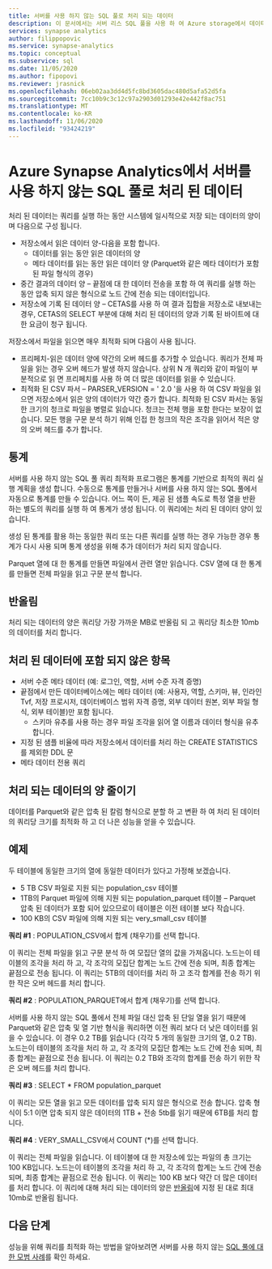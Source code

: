 ```yaml
---
title: 서버를 사용 하지 않는 SQL 풀로 처리 되는 데이터
description: 이 문서에서는 서버 리스 SQL 풀을 사용 하 여 Azure storage에서 데이터를 쿼리할 때 처리 된 데이터를 계산 하는 방법을 설명 합니다.
services: synapse analytics
author: filippopovic
ms.service: synapse-analytics
ms.topic: conceptual
ms.subservice: sql
ms.date: 11/05/2020
ms.author: fipopovi
ms.reviewer: jrasnick
ms.openlocfilehash: 06eb02aa3dd4d5fc8bd3605dac480d5afa52d5fa
ms.sourcegitcommit: 7cc10b9c3c12c97a2903d01293e42e442f8ac751
ms.translationtype: MT
ms.contentlocale: ko-KR
ms.lasthandoff: 11/06/2020
ms.locfileid: "93424219"
---
```

# <a name="data-processed-with-serverless-sql-pool-in-azure-synapse-analytics"></a>Azure Synapse Analytics에서 서버를 사용 하지 않는 SQL 풀로 처리 된 데이터

처리 된 데이터는 쿼리를 실행 하는 동안 시스템에 일시적으로 저장 되는 데이터의 양이 며 다음으로 구성 됩니다.

- 저장소에서 읽은 데이터 양-다음을 포함 합니다.
  - 데이터를 읽는 동안 읽은 데이터의 양
  - 메타 데이터를 읽는 동안 읽은 데이터 양 (Parquet와 같은 메타 데이터가 포함 된 파일 형식의 경우)
- 중간 결과의 데이터 양 – 끝점에 대 한 데이터 전송을 포함 하 여 쿼리를 실행 하는 동안 압축 되지 않은 형식으로 노드 간에 전송 되는 데이터입니다. 
- 저장소에 기록 된 데이터 양 – CETAS를 사용 하 여 결과 집합을 저장소로 내보내는 경우, CETAS의 SELECT 부분에 대해 처리 된 데이터의 양과 기록 된 바이트에 대 한 요금이 청구 됩니다.

저장소에서 파일을 읽으면 매우 최적화 되며 다음이 사용 됩니다.

- 프리페치-읽은 데이터 양에 약간의 오버 헤드를 추가할 수 있습니다. 쿼리가 전체 파일을 읽는 경우 오버 헤드가 발생 하지 않습니다. 상위 N 개 쿼리와 같이 파일이 부분적으로 읽 면 프리페치를 사용 하 여 더 많은 데이터를 읽을 수 있습니다.
- 최적화 된 CSV 파서 – PARSER_VERSION = ' 2.0 '을 사용 하 여 CSV 파일을 읽으면 저장소에서 읽은 양의 데이터가 약간 증가 합니다.  최적화 된 CSV 파서는 동일한 크기의 청크로 파일을 병렬로 읽습니다. 청크는 전체 행을 포함 한다는 보장이 없습니다. 모든 행을 구문 분석 하기 위해 인접 한 청크의 작은 조각을 읽어서 적은 양의 오버 헤드를 추가 합니다.

## <a name="statistics"></a>통계

서버를 사용 하지 않는 SQL 풀 쿼리 최적화 프로그램은 통계를 기반으로 최적의 쿼리 실행 계획을 생성 합니다. 수동으로 통계를 만들거나 서버를 사용 하지 않는 SQL 풀에서 자동으로 통계를 만들 수 있습니다. 어느 쪽이 든, 제공 된 샘플 속도로 특정 열을 반환 하는 별도의 쿼리를 실행 하 여 통계가 생성 됩니다. 이 쿼리에는 처리 된 데이터 양이 있습니다.

생성 된 통계를 활용 하는 동일한 쿼리 또는 다른 쿼리를 실행 하는 경우 가능한 경우 통계가 다시 사용 되며 통계 생성을 위해 추가 데이터가 처리 되지 않습니다.

Parquet 열에 대 한 통계를 만들면 파일에서 관련 열만 읽습니다. CSV 열에 대 한 통계를 만들면 전체 파일을 읽고 구문 분석 합니다.

## <a name="rounding"></a>반올림

처리 되는 데이터의 양은 쿼리당 가장 가까운 MB로 반올림 되 고 쿼리당 최소한 10mb의 데이터를 처리 합니다.

## <a name="what-is-not-included-in-data-processed"></a>처리 된 데이터에 포함 되지 않은 항목

- 서버 수준 메타 데이터 (예: 로그인, 역할, 서버 수준 자격 증명)
- 끝점에서 만든 데이터베이스에는 메타 데이터 (예: 사용자, 역할, 스키마, 뷰, 인라인 Tvf, 저장 프로시저, 데이터베이스 범위 자격 증명, 외부 데이터 원본, 외부 파일 형식, 외부 테이블)만 포함 됩니다.
  - 스키마 유추를 사용 하는 경우 파일 조각을 읽어 열 이름과 데이터 형식을 유추 합니다.
- 지정 된 샘플 비율에 따라 저장소에서 데이터를 처리 하는 CREATE STATISTICS를 제외한 DDL 문
- 메타 데이터 전용 쿼리

## <a name="reduce-amount-of-data-processed"></a>처리 되는 데이터의 양 줄이기

데이터를 Parquet와 같은 압축 된 칼럼 형식으로 분할 하 고 변환 하 여 처리 된 데이터의 쿼리당 크기를 최적화 하 고 더 나은 성능을 얻을 수 있습니다.

## <a name="examples"></a>예제

두 테이블에 동일한 크기의 열에 동일한 데이터가 있다고 가정해 보겠습니다.

- 5 TB CSV 파일로 지원 되는 population_csv 테이블
- 1TB의 Parquet 파일에 의해 지원 되는 population_parquet 테이블 – Parquet 압축 된 데이터가 포함 되어 있으므로이 테이블은 이전 테이블 보다 작습니다.
- 100 KB의 CSV 파일에 의해 지원 되는 very_small_csv 테이블

**쿼리 #1** : POPULATION_CSV에서 합계 (채우기)를 선택 합니다.

이 쿼리는 전체 파일을 읽고 구문 분석 하 여 모집단 열의 값을 가져옵니다. 노드는이 테이블의 조각을 처리 하 고, 각 조각의 모집단 합계는 노드 간에 전송 되며, 최종 합계는 끝점으로 전송 됩니다. 이 쿼리는 5TB의 데이터를 처리 하 고 조각 합계를 전송 하기 위한 작은 오버 헤드를 처리 합니다.

**쿼리 #2** : POPULATION_PARQUET에서 합계 (채우기)를 선택 합니다.

서버를 사용 하지 않는 SQL 풀에서 전체 파일 대신 압축 된 단일 열을 읽기 때문에 Parquet와 같은 압축 및 열 기반 형식을 쿼리하면 이전 쿼리 보다 더 낮은 데이터를 읽을 수 있습니다. 이 경우 0.2 TB를 읽습니다 (각각 5 개의 동일한 크기의 열, 0.2 TB). 노드는이 테이블의 조각을 처리 하 고, 각 조각의 모집단 합계는 노드 간에 전송 되며, 최종 합계는 끝점으로 전송 됩니다. 이 쿼리는 0.2 TB와 조각의 합계를 전송 하기 위한 작은 오버 헤드를 처리 합니다.

**쿼리 #3** : SELECT * FROM population_parquet

이 쿼리는 모든 열을 읽고 모든 데이터를 압축 되지 않은 형식으로 전송 합니다. 압축 형식이 5:1 이면 압축 되지 않은 데이터의 1TB + 전송 5tb를 읽기 때문에 6TB를 처리 합니다.

**쿼리 #4** : VERY_SMALL_CSV에서 COUNT (*)를 선택 합니다.

이 쿼리는 전체 파일을 읽습니다. 이 테이블에 대 한 저장소에 있는 파일의 총 크기는 100 KB입니다. 노드는이 테이블의 조각을 처리 하 고, 각 조각의 합계는 노드 간에 전송 되며, 최종 합계는 끝점으로 전송 됩니다. 이 쿼리는 100 KB 보다 약간 더 많은 데이터를 처리 합니다. 이 쿼리에 대해 처리 되는 데이터의 양은 [반올림](#rounding)에 지정 된 대로 최대 10mb로 반올림 됩니다.

## <a name="next-steps"></a>다음 단계

성능을 위해 쿼리를 최적화 하는 방법을 알아보려면 서버를 사용 하지 않는 [SQL 풀에 대 한 모범 사례](best-practices-sql-on-demand.md)를 확인 하세요.
